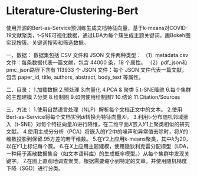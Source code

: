 # Literature-Clustering-Bert
使用开源的Bert-as-Service预训练生成文档特征向量，基于k-means对COVID-19文献聚类，t-SNE可视化数据，通过LDA为每个簇生成主题关键词，画Bokeh图实现按簇、关键词搜索和筛选数据。

一、数据：
数据集包括 CSV 文件和 JSON 文件两种类型：
（1）metadata.csv 文件：每条数据代表一篇文献，包含 44000 条，18 个属性。
（2）pdf_json和pmc_json路径下含有 113933 个 JSON 文件：每个 JSON 文件代表一篇文献，包含 paper_id, title, authors, abstract, body_text 等属性。

二、目录：
1.加载数据
2.预处理
3.向量化
4.PCA & 聚类
5.t-SNE降维
6.每个集群的主题建模
7.分类
8.绘制图
9.如何使用绘制图?
10.结论
11.Citation/Sources

三、方法：
1.使用自然语言处理（NLP）解析每个文档正文中的文本。
2.使用Bert-as-Service将每个文档实例𝑑𝑖转换为特征向量𝑋𝑖。
3.利用t-分布随机邻域嵌入（t-SNE）对每个特征向量𝑋𝑖进行降维，在二维平面𝑋嵌入𝑌1上聚类相似的研究文献。
4.使用主成分分析（PCA）将嵌入的𝑌2中的噪声和异常值去除时，将𝑋的维数投影到保留.95方差的若干维数。
5.在𝑌2上应用k-means聚类，其中𝑘为20，以在𝑌1上标记每个簇。
6.在𝑋上应用主题建模，使用隐狄利克雷分配模型（LDA，一种用于离散数据集合（如文本语料库）的生成概率模型。）从每个集群中发现关键字。
7.在图上直观地调查聚类，根据需要缩小到特定的文章，并使用随机梯度下降（SGD）进行分类。
